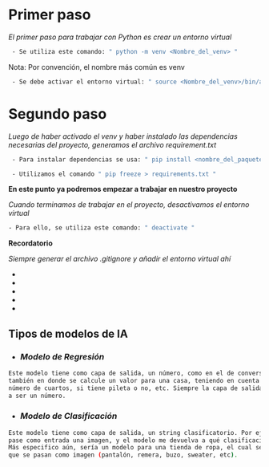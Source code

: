 # **Primer paso**

*El primer paso para trabajar con Python es crear un entorno virtual*
```bash
 - Se utiliza este comando: " python -m venv <Nombre_del_venv> " 
```
Nota: Por convención, el nombre más común es venv

```bash
 - Se debe activar el entorno virtual: " source <Nombre_del_venv>/bin/activate "
```

# **Segundo paso**

 *Luego de haber activado el venv y haber instalado las dependencias necesarias del proyecto, generamos el archivo requirement.txt*

```bash
 - Para instalar dependencias se usa: " pip install <nombre_del_paquete> "
```

```bash
 - Utilizamos el comando " pip freeze > requirements.txt "
```

**En este punto ya podremos empezar a trabajar en nuestro proyecto**

*Cuando terminamos de trabajar en el proyecto, desactivamos el entorno virtual*

```bash
- Para ello, se utiliza este comando: " deactivate "
```

**Recordatorio**

*Siempre generar el archivo .gitignore y añadir el entorno virtual ahí*

-
-
-
-
-
## **Tipos de modelos de IA**

-  ### _Modelo de Regresión_
```bash
Este modelo tiene como capa de salida, un número, como en el de conversión de celsius a fahrenheit, o
también en donde se calcule un valor para una casa, teniendo en cuenta datos como m2, número de baños,
número de cuartos, si tiene pileta o no, etc. Siempre la capa de salida en un modelo de regresión, va 
a ser un número.
```

- ### _Modelo de Clasificación_
```bash
Este modelo tiene como capa de salida, un string clasificatorio. Por ejemplo, un sistema en donde se
pase como entrada una imagen, y el modelo me devuelva a qué clasificación pertenece (ropa, inmuebles, etc).
Más especifico aún, sería un modelo para una tienda de ropa, el cual se encargue de clasificar las prendas
que se pasan como imagen (pantalón, remera, buzo, sweater, etc).
```

